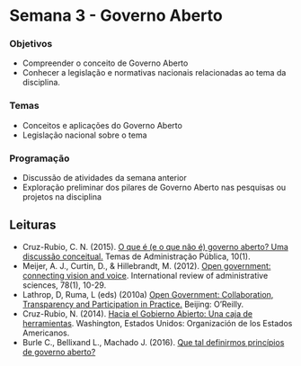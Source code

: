 # Semana 3 - Governo Aberto

### **Objetivos**

* Compreender o conceito de Governo Aberto
* Conhecer a legislação e normativas nacionais relacionadas ao tema da disciplina. 

### **Temas**

* Conceitos e aplicações do Governo Aberto
* Legislação nacional sobre o tema

### **Programação**

* Discussão de atividades da semana anterior
* Exploração preliminar dos pilares de Governo Aberto nas pesquisas ou projetos na disciplina

## **Leituras**

* Cruz-Rubio, C. N. \(2015\). [O que é \(e o que não é\) governo aberto? Uma discussão conceitual.](https://periodicos.fclar.unesp.br/temasadm/article/viewFile/8583/6471) Temas de Administração Pública, 10\(1\).
* Meijer, A. J., Curtin, D., & Hillebrandt, M. \(2012\). [Open government: connecting vision and voice](https://journals.sagepub.com/doi/full/10.1177/0020852311429533). International review of administrative sciences, 78\(1\), 10-29.
* Lathrop, D, Ruma, L \(eds\) \(2010a\) [Open Government: Collaboration, Transparency and Participation in Practice.](https://www.oreilly.com/library/view/open-government/9781449381936/) Beijing: O’Reilly.
* Cruz-Rubio, N. \(2014\). [Hacia el Gobierno Abierto: Una caja de herramientas](http://www.gigapp.org/index.php/comunidad-gigapp/publication/show/1802). Washington, Estados Unidos: Organización de los Estados Americanos.
* Burle C., Bellixand L., Machado J. \(2016\). [Que tal definirmos princípios de governo aberto?](https://www.opengovpartnership.org/stories/que-tal-definirmos-principios-de-governo-aberto/)

